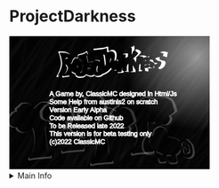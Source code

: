 # ProjectDarkness<br/>
<!--![screenshot](screenshots/infoPAGE.png)<br/>--> 
<img src = "screenshots/infoPAGE.png" width = "360" height = "240">
<details>
  <summary>Main Info</summary>
  <ul>
    <li>A game by, ClassicMC</li>
    <li>Made in Html Canvas and Js</li>
    <li>Made by, ClassicMC-Studios</li>
    <ul>
       <li>Play online at <a href = "https://projectdarkness.w3spaces.com">projectdarkness.w3spaces.com (Old version)</a> down until April 9 </li>
    </ul>
  </ul>
</details>
 
 
